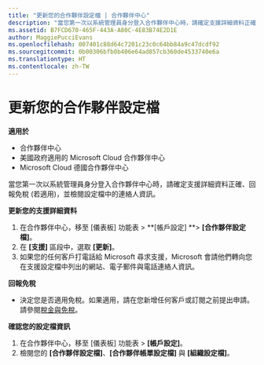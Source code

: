 ```yaml
---
title: "更新您的合作夥伴設定檔 | 合作夥伴中心"
description: "當您第一次以系統管理員身分登入合作夥伴中心時，請確定支援詳細資料正確、回報免稅 (若適用)，並檢閱設定檔中的連絡人資訊。"
ms.assetid: B7FCD670-465F-443A-A80C-4E83B74E2D1E
author: MaggiePucciEvans
ms.openlocfilehash: 007401c88d64c7201c23c0c64bb84a9c47dcdf92
ms.sourcegitcommit: 0b00306bfb0b406e64ad857cb360de4533740e6a
ms.translationtype: HT
ms.contentlocale: zh-TW
---
```

# <a name="update-your-partner-profile"></a>更新您的合作夥伴設定檔

**適用於**

-  合作夥伴中心
-  美國政府適用的 Microsoft Cloud 合作夥伴中心
-  Microsoft Cloud 德國合作夥伴中心

當您第一次以系統管理員身分登入合作夥伴中心時，請確定支援詳細資料正確、回報免稅 (若適用)，並檢閱設定檔中的連絡人資訊。

**更新您的支援詳細資料**

1.  在合作夥伴中心，移至 \[儀表板\] 功能表 &gt; **\[帳戶設定\] **&gt; **\[合作夥伴設定檔\]**。
2.  在 **\[支援\]** 區段中，選取 **\[更新\]**。
3.  如果您的任何客戶打電話給 Microsoft 尋求支援，Microsoft 會請他們轉向您在支援設定檔中列出的網站、電子郵件與電話連絡人資訊。

**回報免稅**

-   決定您是否適用免稅。如果適用，請在您新增任何客戶或訂閱之前提出申請。 請參閱[稅金與免稅](tax-and-tax-exemptions.md)。

**確認您的設定檔資訊**

1.  在合作夥伴中心，移至 \[儀表板\] 功能表 &gt; **\[帳戶設定\]**。
2.  檢閱您的 **\[合作夥伴設定檔\]**、**\[合作夥伴帳單設定檔\]** 與 **\[組織設定檔\]**。

 

 



